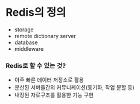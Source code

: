 # Redis의 정의
+ storage
+ remote dictionary server
+ database
+ middleware

### Redis로 할 수 있는 것?
+ 아주 빠른 데이터 저장소로 활용
+ 분산된 서버들간의 커뮤니케이션(동기화, 작업 분할 등)
+ 내장된 자료구조를 활용한 기능 구현

